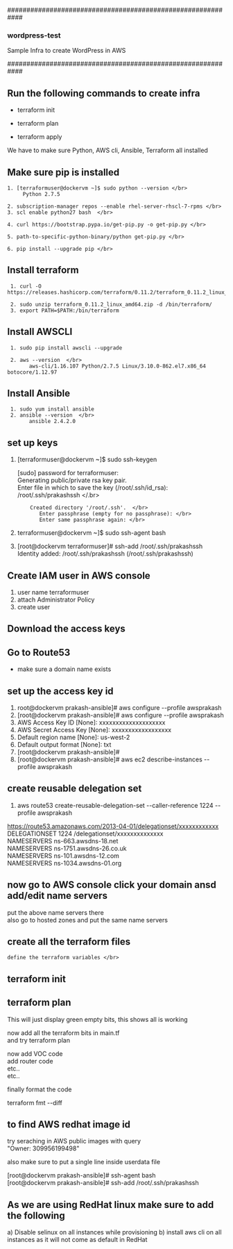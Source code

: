 ############################################################
### wordpress-test
Sample Infra to create WordPress in AWS

############################################################

## Run the following commands to create infra

* terraform init </br>

* terraform plan  </br>

* terraform apply  </br>

We have to make sure Python, AWS cli, Ansible, Terraform all installed

## Make sure pip is installed
    1. [terraformuser@dockervm ~]$ sudo python --version </br>
         Python 2.7.5

    2. subscription-manager repos --enable rhel-server-rhscl-7-rpms </br>
    3. scl enable python27 bash  </br>

    4. curl https://bootstrap.pypa.io/get-pip.py -o get-pip.py </br>

    5. path-to-specific-python-binary/python get-pip.py </br>

    6. pip install --upgrade pip </br>

## Install terraform

     1. curl -O https://releases.hashicorp.com/terraform/0.11.2/terraform_0.11.2_linux_amd64.zip

     2. sudo unzip terraform_0.11.2_linux_amd64.zip -d /bin/terraform/
     3. export PATH=$PATH:/bin/terraform

## Install AWSCLI

     1. sudo pip install awscli --upgrade

     2. aws --version  </br>
           aws-cli/1.16.107 Python/2.7.5 Linux/3.10.0-862.el7.x86_64 botocore/1.12.97

## Install Ansible

     1. sudo yum install ansible
     2. ansible --version  </br>
           ansible 2.4.2.0

## set up keys

1. [terraformuser@dockervm ~]$ sudo ssh-keygen

     [sudo] password for terraformuser:  </br>
           Generating public/private rsa key pair. </br>
           Enter file in which to save the key (/root/.ssh/id_rsa): /root/.ssh/prakashssh </.br>
           
           Created directory '/root/.ssh'.  </br>
              Enter passphrase (empty for no passphrase): </br>
              Enter same passphrase again: </br>

2. terraformuser@dockervm ~]$ sudo ssh-agent bash

3. [root@dockervm terraformuser]# ssh-add /root/.ssh/prakashssh </br>
         Identity added: /root/.ssh/prakashssh (/root/.ssh/prakashssh)

## Create IAM user in AWS console

1. user name terraformuser
2. attach Administrator Policy
3. create user

## Download the access keys

## Go to Route53 </br>
   - make sure a domain name exists

## set up the access key id

1. root@dockervm prakash-ansible]# aws configure --profile awsprakash
2. [root@dockervm prakash-ansible]# aws configure --profile awsprakash
3. AWS Access Key ID [None]: xxxxxxxxxxxxxxxxxxxx
4. AWS Secret Access Key [None]: xxxxxxxxxxxxxxxxxx
5. Default region name [None]: us-west-2
6. Default output format [None]: txt
7. [root@dockervm prakash-ansible]# 
8. [root@dockervm prakash-ansible]# aws ec2 describe-instances --profile awsprakash


## create reusable delegation set

 1. aws route53 create-reusable-delegation-set --caller-reference 1224 --profile awsprakash </br>

https://route53.amazonaws.com/2013-04-01/delegationset/xxxxxxxxxxxx </br>
DELEGATIONSET	1224	/delegationset/xxxxxxxxxxxxxx </br>
NAMESERVERS	ns-663.awsdns-18.net </br>
NAMESERVERS	ns-1751.awsdns-26.co.uk </br>
NAMESERVERS	ns-101.awsdns-12.com </br>
NAMESERVERS	ns-1034.awsdns-01.org </br>


## now go to AWS console click your domain ansd add/edit name servers </br>
put the above name servers there </br>
also go to hosted zones and put the same name servers </br>

## create all the terraform files </br>
    define the terraform variables </br>

## terraform init
## terraform plan

This will just display green empty bits, this shows all is working </br>

now add all the terraform bits in main.tf </br>
and try terraform plan </br>

now add VOC code </br>
add router code </br>
etc.. </br>
etc.. </br>

finally format the code </br>

terraform fmt --diff </br>


## to find AWS redhat image id </br>
try seraching in AWS public images with query </br>
"Owner: 309956199498" </br>

also make sure to put a single line inside userdata file </br>

[root@dockervm prakash-ansible]# ssh-agent bash </br>
[root@dockervm prakash-ansible]# ssh-add /root/.ssh/prakashssh </br>

## As we are using RedHat linux make sure to add the following
a) Disable selinux on all instances while provisioning
b) install aws cli on all instances as it will not come as default in RedHat

